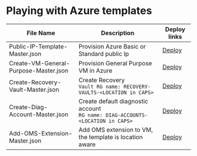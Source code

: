 # Playing with Azure templates

| File Name | Description | Deploy links |
| --------- | ----------- | ----------------- |
| Public-IP-Template-Master.json | Provision Azure Basic or Standard public Ip | <a href="https://portal.azure.com/#create/Microsoft.Template/uri/https%3A%2F%2Fraw.githubusercontent.com%2Fjozef-hasaralejko%2Fazure%2Fmaster%2FCreate-PublicIP-Master.json" target="_blank">Deploy</a> |
| Create-VM-General-Purpose-Master.json | Provision General Purpose VM in Azure | <a href="https://portal.azure.com/#create/Microsoft.Template/uri/https%3A%2F%2Fraw.githubusercontent.com%2Fjozef-hasaralejko%2Fazure%2Fmaster%2FCreate-VM-General-Purpose-Master.json" target="_blank">Deploy</a> |
| Create-Recovery-Vault-Master.json | Create Recovery </br> ```Vault RG name: RECOVERY-VAULTS-<LOCATION in CAPS>``` | <a href="https://portal.azure.com/#create/Microsoft.Template/uri/https%3A%2F%2Fraw.githubusercontent.com%2Fjozef-hasaralejko%2Fazure%2Fmaster%2FCreate-Recovery-Vault-Master.json" target="_blank">Deploy</a> |
| Create-Diag-Account-Master.json | Create default diagnostic account </br> ```RG name: DIAG-ACCOUNTS-<LOCATION in CAPS>``` | <a href="https://portal.azure.com/#create/Microsoft.Template/uri/https%3A%2F%2Fraw.githubusercontent.com%2Fjozef-hasaralejko%2Fazure%2Fmaster%2FCreate-Diag-Account-Master.json" target="_blank">Deploy</a> |
| Add-OMS-Extension-Master.json | Add OMS extension to VM, the template is location aware | <a href="https://portal.azure.com/#create/Microsoft.Template/uri/https%3A%2F%2Fraw.githubusercontent.com%2Fjozef-hasaralejko%2Fazure%2Fmaster%2FAdd-OMS-Extension-Master.json" target="_blank">Deploy</a> |
